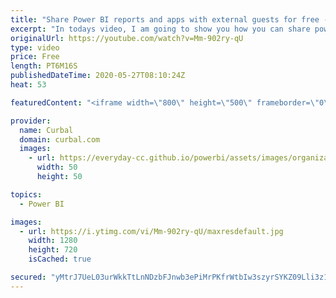 ```yaml
---
title: "Share Power BI reports and apps with external guests for free - Azure B2B"
excerpt: "In todays video, I am going to show you how you can share power bi reports, dashboards, apps with external guests for free. (there are 3 licensing options for this).  Link to Power BI B2B docs: https://docs.microsoft.com/en-us/power-bi/admin/service-admin-azure-ad-b2b  Link to publish to web limitations:"
originalUrl: https://youtube.com/watch?v=Mm-902ry-qU
type: video
price: Free
length: PT6M16S
publishedDateTime: 2020-05-27T08:10:24Z
heat: 53

featuredContent: "<iframe width=\"800\" height=\"500\" frameborder=\"0\" src=\"https://www.youtube.com/embed/Mm-902ry-qU\" allow=\"accelerometer; autoplay; encrypted-media; gyroscope; picture-in-picture\" allowfullscreen></iframe>"

provider:
  name: Curbal
  domain: curbal.com
  images:
    - url: https://everyday-cc.github.io/powerbi/assets/images/organizations/curbal.com-50x50.jpg
      width: 50
      height: 50

topics:
  - Power BI

images:
  - url: https://i.ytimg.com/vi/Mm-902ry-qU/maxresdefault.jpg
    width: 1280
    height: 720
    isCached: true

secured: "yMtrJ7UeL03urWkkTtLnNDzbFJnwb3ePiMrPKfrWtbIw3szyrSYKZ09Lli3z1ENSLt4gGqLntQqxsDdRgm2kOWzK2A6sYNBNbtUeyaqAyhpkUEbUQ5UnCzn9oRJs9McAWVLCdkNY+0DaJrjMPj76A3Z5+Nv2HE/dk7czV4zqeBeFXdBwBfb0kbJeDh9za7mWBCHDaYFmqybACU2yC8KeWRPAP17BfsdZIqi8S7lJ7YCTLKY5q6HKLOtsbzZtNtCD4pnYpUw7RfsjJEsOtLhkqnZjE41nGP8qNSEuSp0iW1LGSHXROQ9rGns7jsnQ1QZQwW2A0gRzkJxOYH8qOLD9dKVwae9okkbUnLhE9/D3grgG4paTu2rX5krsL9HxiDAp6xS7+oKungbOzPA359GrGv1kKMN+/UFC62bVlSZ7Fj0=;5cy4/SbKiK9E2XVvpyQ1wA=="
---
```


